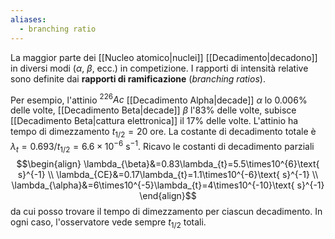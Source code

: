 ```yaml
---
aliases:
  - branching ratio
---
```

La maggior parte dei [[Nucleo atomico|nuclei]] [[Decadimento|decadono]] in diversi modi ($\alpha$, $\beta$, ecc.) in competizione. I rapporti di intensità relative sono definite dai **rapporti di ramificazione** (*branching ratios*).

Per esempio, l'attinio $^{226}Ac$ [[Decadimento Alpha|decade]] $\alpha$ lo 0.006% delle volte, [[Decadimento Beta|decade]] $\beta$ l'83% delle volte, subisce [[Decadimento Beta|cattura elettronica]] il 17% delle volte. L'attinio ha tempo di dimezzamento $t_{1/2}=20$ ore. La costante di decadimento totale è $\lambda_{t}=0.693/t_{1/2}=6.6\times10^{-6}\text{ s}^{-1}$. Ricavo le costanti di decadimento parziali
$$\begin{align}
\lambda_{\beta}&=0.83\lambda_{t}=5.5\times10^{6}\text{ s}^{-1} \\
\lambda_{CE}&=0.17\lambda_{t}=1.1\times10^{-6}\text{ s}^{-1} \\
\lambda_{\alpha}&=6\times10^{-5}\lambda_{t}=4\times10^{-10}\text{ s}^{-1}
\end{align}$$
da cui posso trovare il tempo di dimezzamento per ciascun decadimento. In ogni caso, l'osservatore vede sempre $t_{1/2}$ totali.
